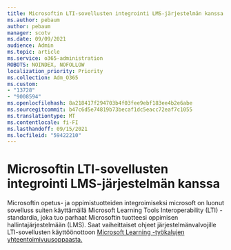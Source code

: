 ```yaml
---
title: Microsoftin LTI-sovellusten integrointi LMS-järjestelmän kanssa
ms.author: pebaum
author: pebaum
manager: scotv
ms.date: 09/09/2021
audience: Admin
ms.topic: article
ms.service: o365-administration
ROBOTS: NOINDEX, NOFOLLOW
localization_priority: Priority
ms.collection: Adm_O365
ms.custom:
- "13728"
- "9008594"
ms.openlocfilehash: 8a218417f294703b4f03fee9ebf183ee4b2e6abe
ms.sourcegitcommit: b47c6d5e74819b73becaf1dc5eacc72eaf7c1055
ms.translationtype: MT
ms.contentlocale: fi-FI
ms.lasthandoff: 09/15/2021
ms.locfileid: "59422210"
---
```

# <a name="integrate-microsoft-lti-apps-with-your-lms"></a>Microsoftin LTI-sovellusten integrointi LMS-järjestelmän kanssa

Microsoftin opetus- ja oppimistuotteiden integroimiseksi microsoft on luonut sovelluss suiten käyttämällä Microsoft Learning Tools Interoperability (LTI) -standardia, joka tuo parhaat Microsoftin tuotteesi oppimisen hallintajärjestelmään (LMS). Saat vaiheittaiset ohjeet järjestelmänvalvojille LTI-sovellusten käyttöönottoon [Microsoft Learning -työkalujen yhteentoimivuusoppaasta.](https://admin.microsoft.com/AdminPortal/Home?#/modernonboarding/lmsintegrationguide)